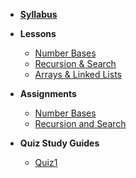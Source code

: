 *  **[Syllabus](README.md)**
- **Lessons**
  - [Number Bases](Lessons/NumberBases.md)
  - [Recursion & Search](Lessons/RecursionSearchAlgorithms.md)
  - [Arrays & Linked Lists](Lessons/ArraysLinkedLists.md)
- **Assignments**
  - [Number Bases](https://github.com/Make-School-Courses/CS-1.3-Core-Data-Structures/tree/master/Code/number-bases)
  - [Recursion and Search](https://github.com/Make-School-Courses/CS-1.3-Core-Data-Structures/tree/master/Code/recursion-and-search)

- **Quiz Study Guides**
  - [Quiz1](Lessons/quiz1.md)

